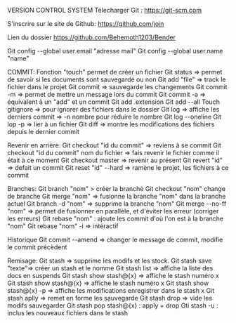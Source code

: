 VERSION CONTROL SYSTEM
Télecharger Git :
https://git-scm.com

S'inscrire sur le site de Github:
https://github.com/join
 
Lien du dossier
https://github.com/Behemoth1203/Bender

Git config --global user.email "adresse mail"
Git config --global user.name "name"

COMMIT:
Fonction "touch" permet de créer un fichier
Git status => permet de savoir si les documents sont sauvegardé ou non
Git add "file" => track le fichier dans le projet
Git commit => sauvegarde les changements
Git commit -m => permet de mettre un message lors du commit
Git commit -a => équivalent à un "add" et un commit
Git add .extension
Git add --all
Touch gitignore => pour ignorer des fichiers dans le dossier
Git log => affiche les derniers commit => -n nombre pour réduire le nombre
Git log --oneline
Git lop -p => lier à un fichier
Git diff => montre les modifications des fichiers depuis le dernier commit

Revenir en arrière:
Git checkout "id du commit" => reviens à se commit
Git checkout "id du commit" nom du fichier => fais revenir le fichier comme il était à ce moment
Git checkout master => revenir au présent
Git revert "id" => defait un commit
Git reset "id" --hard => ramène le projet, les fichiers à ce commit

Branches:
Git branch "nom" > créer la branche
Git checkout "nom" change de branche
Git merge "nom" => fusionne la branche "nom" dans la branche actuel
Git branch -d "nom" => supprime la branche "nom"
Git merge --no-ff "nom" => permet de fusionner en parallèle, et d'éviter les erreur (corriger les erreurs)
Git rebase "nom" : ajoute les commit d'où l'on est à la branche "nom"
Git rebase "nom" -i => intéractif

Historique
Git commit --amend => changer le message de commit, modifie le commit précèdent

Remisage:
Git stash => supprime les modifs et les stock.
Git stash save "texte"=>  créer un stash et le nomme
Git stash list => affiche la liste des docs en suspends
Git stash show stash@{x} => affiche le stash numéro x
Git stash show stash@{x} => affiche le stash numéro x
Git stash show stash@{x} -p => affiche les modifications enregistrer dans le stash x
Git stash aplly => remet en forme les sauvegarde
Git stash drop => vide les modifs sauvegarder
Git stash pop stash@{x} : apply + drop
Gti stash -u : inclus les nouveaux fichiers dans le stash






